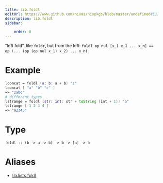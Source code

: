 ```yaml
---
title: lib.foldl
editUrl: https://www.github.com/nixos/nixpkgs/blob/master/undefined#L115C11
description: lib.foldl
sidebar:

    order: 8
---
```


“left fold”, like `foldr`, but from the left:
`foldl op nul [x_1 x_2 ... x_n] == op (... (op (op nul x_1) x_2) ... x_n)`.

# Example

```nix
lconcat = foldl (a: b: a + b) "z"
lconcat [ "a" "b" "c" ]
=> "zabc"
# different types
lstrange = foldl (str: int: str + toString (int + 1)) "a"
lstrange [ 1 2 3 4 ]
=> "a2345"
```

# Type

```
foldl :: (b -> a -> b) -> b -> [a] -> b
```


# Aliases

- [lib.lists.foldl](/nix-doc-comments/reference/lib/lists/lib-lists-foldl)


